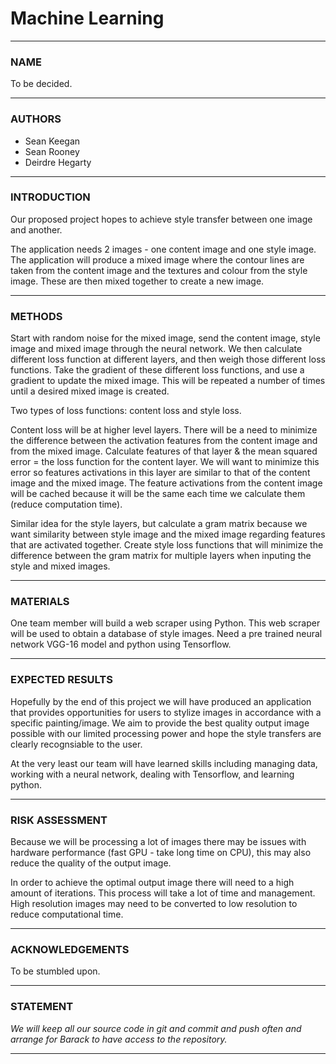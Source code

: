 # Machine Learning 


---

### NAME 

To be decided.


---

### AUTHORS

* Sean Keegan
* Sean Rooney
* Deirdre Hegarty


---

### INTRODUCTION

Our proposed project hopes to achieve style transfer between one image and another. 

The application needs 2 images - one content image and one style image. The
application will produce a mixed image where the contour lines are taken from
the content image and the textures and colour from the style image. These are
then mixed together to create a new image.


---

### METHODS

Start with random noise for the mixed image, send the content image, style
image and mixed image through the neural network. We then calculate different
loss function at different layers, and then weigh those different loss
functions. Take the gradient of these different loss functions, and use a
gradient to update the mixed image. This will be repeated a number of times
until a desired mixed image is created.

Two types of loss functions: content loss and style loss. 

Content loss will be at higher level layers. There will be a need to minimize
the difference between the activation features from the content image and from
the mixed image. Calculate features of that layer & the mean squared error =
the loss function for the content layer. We will want to minimize this error so
features activations in this layer are similar to that of the content image and
the mixed image.  The feature activations from the content image will be cached because
it will be the same each time we calculate them (reduce computation time).

Similar idea for the style layers, but calculate a gram matrix because we want
similarity between style image and the mixed image regarding features that are
activated together. Create style loss functions that will minimize the
difference between the gram matrix for multiple layers when inputing the style
and mixed images.



---

### MATERIALS

One team member will build a web scraper using Python. This web scraper will be
used to obtain a database of style images. Need a pre trained neural network VGG-16 model and python using Tensorflow. 


---

### EXPECTED RESULTS

Hopefully by the end of this project we will have produced an application that
provides opportunities for users to stylize images in accordance with a
specific painting/image. We aim to provide the best quality output image possible with our limited processing power and hope the style transfers are clearly recognsiable to the user.

At the very least our team will have learned skills including managing data,
working with a neural network, dealing with Tensorflow, and learning python.


---

### RISK ASSESSMENT

Because we will be processing a lot of images there may be issues with hardware
performance (fast GPU - take long time on CPU), this may also reduce the quality of the output image.

In order to achieve the optimal output image there will need to a high amount
of iterations. This process will take a lot of time and management. High
resolution images may need to be converted to low resolution to reduce
computational time.

---

### ACKNOWLEDGEMENTS

To be stumbled upon.


---

### STATEMENT

*We will keep all our source code in git and commit and push often and arrange
for Barack to have access to the repository.*

---









